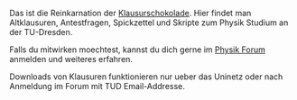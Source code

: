 Das ist die Reinkarnation der
[Klausurschokolade](http://klausurschokola.de/home). Hier findet man
Altklausuren, Antestfragen, Spickzettel und Skripte zum Physik Studium
an der TU-Dresden.

Falls du mitwirken moechtest, kannst du dich gerne im [Physik
Forum](https://physik.protagon.space/) anmelden und weiteres erfahren.

Downloads von Klausuren funktionieren nur ueber das Uninetz oder nach
Anmeldung im Forum mit TUD Email-Addresse.
